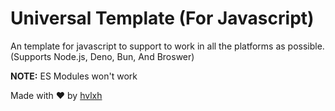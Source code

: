 # Universal Template (For Javascript)

An template for javascript to support to work in all the platforms as possible. (Supports Node.js, Deno, Bun, And Broswer)

**NOTE:** ES Modules won't work

Made with ❤ by [hvlxh](https://hvlxh.is-a.dev)